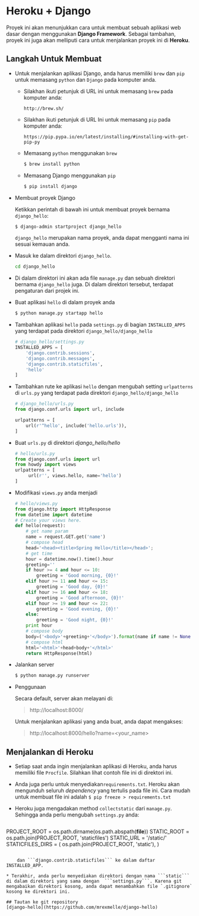 # Heroku + Django
Proyek ini akan menunjukkan cara untuk membuat sebuah aplikasi web dasar dengan menggunakan **Django Framework**. Sebagai tambahan, proyek ini juga akan melliputi cara untuk menjalankan proyek ini di **Heroku**.

## Langkah Untuk Membuat

* Untuk menjalankan aplikasi Django, anda harus memiliki `brew` dan `pip` untuk memasang `python` dan `Django` pada komputer anda.
	
	* Silakhan ikuti petunjuk di URL ini untuk memasang `brew` pada komputer anda:

		```url
		http://brew.sh/
		```
	* Silakhan ikuti petunjuk di URL Ini untuk memasang `pip` pada komputer anda:
		
		```url
		https://pip.pypa.io/en/latest/installing/#installing-with-get-pip-py
		```

	* Memasang `python` menggunakan `brew`
		
		```bash
		$ brew install python
		```
		
	* Memasang Django menggunakan `pip`

		```bash
		$ pip install django
		```	
		
* Membuat proyek Django

	Ketikkan perintah di bawah ini untuk membuat proyek bernama `django_hello`:
	
	```bash
	$ django-admin startproject django_hello
	```
	
	`django_hello` merupakan nama proyek, anda dapat mengganti nama ini sesuai kemauan anda.
	
* Masuk ke dalam direktori `django_hello`.

	```bash
	cd django_hello
	```

* Di dalam direktori ini akan ada file `manage.py` dan sebuah direktori bernama `django_hello` juga. Di dalam direktori tersebut, terdapat pengaturan dari projek ini.

* Buat aplikasi `hello` di dalam proyek anda

	```bash
	$ python manage.py startapp hello
	```
	
* Tambahkan aplikasi `hello` pada `settings.py` di bagian `INSTALLED_APPS` yang terdapat pada direktori `django_hello/django_hello`
	
	```python
	# django_hello/settings.py
	INSTALLED_APPS = [
    	'django.contrib.sessions',
    	'django.contrib.messages',
    	'django.contrib.staticfiles',
    	'hello'
	]
	```
* Tambahkan rute ke aplikasi `hello` dengan mengubah setting `urlpatterns` di `urls.py` yang terdapat pada direktori `django_hello/django_hello`
	
	```python
	# django_hello/urls.py
	from django.conf.urls import url, include

	urlpatterns = [
    	url(r'^hello', include('hello.urls')),
	]
	```
* Buat `urls.py` di direktori *django_hello/hello*
	
	```python
	# hello/urls.py
	from django.conf.urls import url
	from howdy import views
	urlpatterns = [
   		 url(r'', views.hello, name='hello')
	]
	```
* Modifikasi `views.py` anda menjadi
	
	```python
    # hello/views.py
    from django.http import HttpResponse
    from datetime import datetime
    # Create your views here.
    def hello(request):
        # get name param
        name = request.GET.get('name')
        # compose head
        head='<head><title>Spring Hello</title></head>';
        # get time
        hour = datetime.now().time().hour
        greeting=''
        if hour >= 4 and hour <= 10:
            greeting = 'Good morning, {0}!'
        elif hour >= 11 and hour <= 15:
            greeting = 'Good day, {0}!'
        elif hour >= 16 and hour <= 18:
            greeting = 'Good afternoon, {0}!'
        elif hour >= 19 and hour <= 22:
            greeting = 'Good evening, {0}!'
        else:
            greeting = 'Good night, {0}!'
        print hour
        # compose body
        body=('<body>'+greeting+'</body>').format(name if name != None else 'hoo-man')
        # compose html
        html='<html>'+head+body+'</html>'
        return HttpResponse(html)

	```
* Jalankan server

    ```bash
    $ python manage.py runserver
    ```
* Penggunaan

    Secara default, server akan melayani di:
    > http://localhost:8000/
    
    Untuk menjalankan aplikasi yang anda buat, anda dapat mengakses:
    > http://localhost:8000/hello?name=<your_name>
    
## Menjalankan di Heroku

* Setiap saat anda ingin menjalankan aplikasi di Heroku, anda harus memiliki file `Procfile`. Silahkan lihat contoh file ini di direktori ini.
* Anda juga perlu untuk menyediakan`requirements.txt`. Heroku akan mengunduh seluruh *dependency* yang tertulis pada file ini. Cara mudah untuk membuat file ini adalah
	`$ pip freeze > requirements.txt`
* Heroku juga mengadakan method ```collectstatic``` dari `manage.py`. Sehingga anda perlu mengubah `settings.py` anda:

    ```python
PROJECT_ROOT = os.path.dirname(os.path.abspath(__file__))
STATIC_ROOT = os.path.join(PROJECT_ROOT, 'staticfiles')
STATIC_URL = '/static/'
STATICFILES_DIRS = (
    os.path.join(PROJECT_ROOT, 'static'),
)
```

    dan ```django.contrib.staticfiles``` ke dalam daftar INSTALLED_APP.
    
* Terakhir, anda perlu menyediakan direktori dengan nama ```static``` di dalam direktori yang sama dengan  ```settings.py```. Karena git mengabaikan direktori kosong, anda dapat menambahkan file `.gitignore` kosong ke direktori ini.

## Tautan ke git repository
[django-hello](https://github.com/mrexmelle/django-hello)
